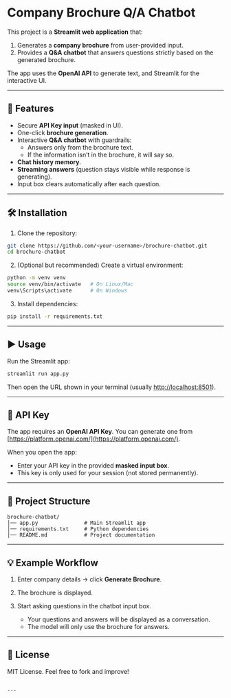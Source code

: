 # Company Brochure Q/A Chatbot

This project is a **Streamlit web application** that:
1. Generates a **company brochure** from user-provided input.
2. Provides a **Q&A chatbot** that answers questions strictly based on the generated brochure.

The app uses the **OpenAI API** to generate text, and Streamlit for the interactive UI.

---

## 🚀 Features
- Secure **API Key input** (masked in UI).
- One-click **brochure generation**.
- Interactive **Q&A chatbot** with guardrails:
  - Answers only from the brochure text.
  - If the information isn’t in the brochure, it will say so.
- **Chat history memory**.
- **Streaming answers** (question stays visible while response is generating).
- Input box clears automatically after each question.

---

## 🛠️ Installation

1. Clone the repository:

```bash
git clone https://github.com/<your-username>/brochure-chatbot.git
cd brochure-chatbot
````

2. (Optional but recommended) Create a virtual environment:

```bash
python -m venv venv
source venv/bin/activate   # On Linux/Mac
venv\Scripts\activate      # On Windows
```

3. Install dependencies:

```bash
pip install -r requirements.txt
```

---

## ▶️ Usage

Run the Streamlit app:

```bash
streamlit run app.py
```

Then open the URL shown in your terminal (usually [http://localhost:8501](http://localhost:8501)).

---

## 🔑 API Key

The app requires an **OpenAI API Key**.
You can generate one from [https://platform.openai.com/](https://platform.openai.com/).

When you open the app:

* Enter your API key in the provided **masked input box**.
* This key is only used for your session (not stored permanently).

---

## 📂 Project Structure

```
brochure-chatbot/
│── app.py               # Main Streamlit app
│── requirements.txt     # Python dependencies
│── README.md            # Project documentation
```

---

## 💡 Example Workflow

1. Enter company details → click **Generate Brochure**.
2. The brochure is displayed.
3. Start asking questions in the chatbot input box.

   * Your questions and answers will be displayed as a conversation.
   * The model will only use the brochure for answers.

---

## 📜 License

MIT License. Feel free to fork and improve!

````

---
